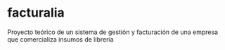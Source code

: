 # facturalia
Proyecto teórico de un sistema de gestión y facturación de una empresa que comercializa insumos de librería
